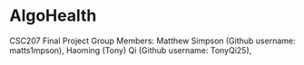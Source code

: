# AlgoHealth
CSC207 Final Project
Group Members: 
Matthew Simpson (Github username: matts1mpson),
Haoming (Tony) Qi (Github username: TonyQi25), 